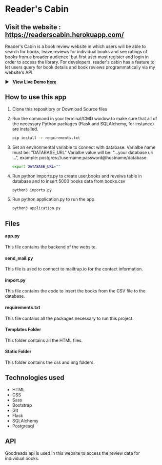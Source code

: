 # Reader's Cabin

## Visit the website : https://readerscabin.herokuapp.com/

Reader's Cabin is a book review website in which users will be able to search for books, leave reviews for individual books and see ratings of books from a broader audience. but first user must register and login in order to access the library.
For developers, reader's cabin has a feature to let users query for book details and book reviews programmatically via my website's API.

:arrow_forward: &nbsp; **View Live Demo [here](https://www.youtube.com/watch?v=LCDnNLaenv0)**

## How to use this app 

1. Clone this repositiory or Download Source files

2. Run the command in your terminal/CMD window to make sure that all of the necessary Python packages (Flask and SQLAlchemy, for instance) are installed.

    ```bash
    pip install -r requirements.txt
    ```

3. Set an environmental variable to connect with database.
Varialbe name must be: "DATABASE_URL"
Varialbe value will be: "...your database uri ...", example: postgres://username:password@hostname/database

    ```bash
    export DATABASE_URL=""
    ```

4. Run python imports.py to create user,books and reveiws table in database and to insert 5000 books data from books.csv

    ```bash
    python3 imports.py
    ```

5. Run python application.py to run the app.

    ```bash
    python3 application.py
    ```

## Files

#### app.py

This file contains the backend of the website.

#### send_mail.py
This file is used to connect to mailtrap.io for the contact information.

#### import.py

This file contains the code to insert the books from the CSV file to the database.

#### requirements.txt

This file contains all the packages necessary to run this project.

#### Templates Folder

This folder contains all the HTML files.

#### Static Folder

This folder contains the css and img folders.

## Technologies used

* HTML
* CSS
* Sass
* Bootstrap
* Git
* Flask
* SQLAlchemy
* Postgresql

## API

Goodreads api is used in this website to access the review data for individual books.
